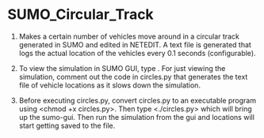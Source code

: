 # SUMO_Circular_Track

1. Makes a certain number of vehicles move around in a circular track generated in SUMO and edited in NETEDIT. A text file is generated that logs the actual location of the vehicles every 0.1 seconds (configurable).

2. To view the simulation in SUMO GUI, type <sumo-gui circles.sumocfg>. For just viewing the simulation, comment out the code in circles.py that generates the text file of vehicle locations as it slows down the simulation.

3. Before executing circles.py, convert circles.py to an executable program using <chmod +x circles.py>. Then type <./circles.py> which will bring up the sumo-gui. Then run the simulation from the gui and locations will start getting saved to the file.
